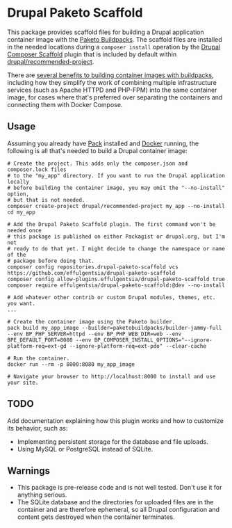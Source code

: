 # Drupal Paketo Scaffold
This package provides scaffold files for building a Drupal application container image with the [Paketo Buildpacks](https://paketo.io/). The scaffold files are installed in the needed locations during a `composer install` operation by the [Drupal Composer Scaffold](https://github.com/drupal/core-composer-scaffold) plugin that is included by default within [drupal/recommended-project](https://github.com/drupal/recommended-project).

There are [several benefits to building container images with buildpacks](https://tanzu.vmware.com/developer/blog/understanding-the-differences-between-dockerfile-and-cloud-native-buildpacks/), including how they simplify the work of combining multiple infrastructure services (such as Apache HTTPD and PHP-FPM) into the same container image, for cases where that's preferred over separating the containers and connecting them with Docker Compose.

## Usage
Assuming you already have [Pack](https://buildpacks.io/docs/tools/pack/) installed and [Docker](https://www.docker.com/) running, the following is all that's needed to build a Drupal container image:
```
# Create the project. This adds only the composer.json and composer.lock files
# to the "my_app" directory. If you want to run the Drupal application locally
# before building the container image, you may omit the "--no-install" option,
# but that is not needed.
composer create-project drupal/recommended-project my_app --no-install
cd my_app

# Add the Drupal Paketo Scaffold plugin. The first command won't be needed once
# this package is published on either Packagist or drupal.org, but I'm not
# ready to do that yet. I might decide to change the namespace or name of the
# package before doing that.
composer config repositories.drupal-paketo-scaffold vcs https://github.com/effulgentsia/drupal-paketo-scaffold
composer config allow-plugins.effulgentsia/drupal-paketo-scaffold true
composer require effulgentsia/drupal-paketo-scaffold:@dev --no-install

# Add whatever other contrib or custom Drupal modules, themes, etc. you want.
...

# Create the container image using the Paketo builder.
pack build my_app_image --builder=paketobuildpacks/builder-jammy-full --env BP_PHP_SERVER=httpd --env BP_PHP_WEB_DIR=web --env BPE_DEFAULT_PORT=8080 --env BP_COMPOSER_INSTALL_OPTIONS="--ignore-platform-req=ext-gd --ignore-platform-req=ext-pdo" --clear-cache

# Run the container.
docker run --rm -p 8000:8080 my_app_image

# Navigate your browser to http://localhost:8000 to install and use your site.
```

## TODO
Add documentation explaining how this plugin works and how to customize its behavior, such as:
- Implementing persistent storage for the database and file uploads.
- Using MySQL or PostgreSQL instead of SQLite.

## Warnings
- This package is pre-release code and is not well tested. Don't use it for anything serious.
- The SQLite database and the directories for uploaded files are in the container and are therefore ephemeral, so all Drupal configuration and content gets destroyed when the container terminates.
